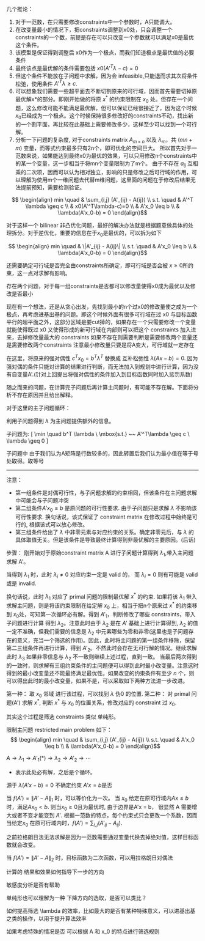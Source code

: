 几个推论：
1. 对于一范数，在只需要修改constraints中一个参数时，A只能调大。
2. 在改变量最小的情况下，把constraints调整到x0处，只会调整一个constraints的一个数，前提是存在可以只改变一个参数就可以满足x0是最优这个条件。
3. 该模型是保证得到调整后 x0作为一个极点，而我们知道极点是最优值的必要条件
4. 最终该点是最优解的条件需要包括 $x0(A'^T\lambda-c)=0$
5. 但这个条件不能放在子问题中求解，因为会 infeasible,只能退而求其次将条件松弛，使用条件 $A'^T\lambda \geq c$.
6. 可以想象我们需要一些超平面去不断切割原来的可行域，因而首先需要切掉原最优解x*的部分。即刚开始做的将原 $x^*$ 的约束限制在 $x_0$ 处。但存在一个问题，这么修改可能不能满足最优解，但可以保证已经很接近了，因为这个时候$x_0$已经成为一个极点。这个时候保持很多修改好的constraints不动，找出新的一个割平面，再比较在此基础上需要修改多少，这样至少可以找到一个可行解。
7. 分析一下问题的复杂度, 对于constraints matrix $A_{m\times n}$ 以及 $\lambda_{m}$，共 $(mn+m)$ 变量，而等式约束最多只有2n个，即可优化的空间巨大。
所以首先对于一范数来说，如果能达到最终x0为最优的效果，可以只用修改n个constraints中的某一个变量，这一步相当于将mn个变量限制为了m个。
由于不存在 $a_{ij}$ 互相乘的二次项，因而可以认为相对独立，影响的只是修改之后可行域的作用，可以理解为使用m个一维问题去代替m维问题，这里面的问题在于修改后结果无法提前预知，需要检测验证。

$$
\begin{align}
min \quad & \sum_{i,j} (A'_{ij} - A{ij})   \\
s.t. \quad  &   A'^T \lambda \geq c     \\
& x0(A'^T\lambda-c)=0 \\
& A'x_0  \leq b \\
& \lambda(A'x_0-b) = 0
\end{align}$$

对于这样一个 bilinear 非凸优化问题，最好的解决办法就是根据题意做具体的处理拆分。对于逆优化，重要的信息在于$x_0$是最优的，可以拆为如下

$$
\begin{align}
min \quad & \|A'_{ij} - A{ij}\|   \\
s.t. \quad
& A'x_0  \leq b \\
& \lambda(A'x_0-b) = 0
\end{align}$$


还需要确定可行域是否完全由constraints所确定，即可行域是否会被 $x\geq 0$所约束，这一点对求解有影响。

存在两个问题，对于每一组constraints是否都可以修改量使得x0成为最优以及修改是否最小

现在有一个想法，还是从贪心出发，先找到最小的n个过x0的修改量使之成为一个极点，再考虑进基出基的问题。即这个时候外面有很多可行域在过 x0 与目标函数平行的超平面之外，这部分区域是要cut掉的，如果存在一个只需要修改一个变量就能使得既过 x0 又使得形成的新可行域在内部则可以把这个 constraints 加入进来，去掉修改量最大的 constraints 如果不存在则需要判断是需要修改两个变量还是需要修改两个constraints
注意最小修改量只要是将A变大，可行域就一定存在



在这里，将原来的强对偶性 $c^Tx_0 = b^T\lambda^T$
替换成 互补松弛性 $\lambda(Ax-b) = 0$.
因为强对偶的条件只能对计算的结果进行判断，而无法加入到规划中进行计算，因为没有自变量A'.(针对上回提出将强对偶性的条件加入到目标函数同时加入惩罚系数)

随之而来的问题，在计算完子问题后再计算主问题时，有可能不存在解。下面将分析不存在原因并且给出解释。

对于这里的主子问题循环：

利用子问题得到 $\lambda$ 为主问题提供额外的信息。

子问题为:
\[
\min \quad  b^T \lambda \\
\mbox{s.t.} ~~  A'^T\lambda \geq c \\
    \lambda \geq 0
\]

子问题中 由于我们认为A矩阵是行数较多的，因此转置后我们认为最小值在等于号处取得。取等号
*******************************************


注意：

- 第一组条件是对偶可行性，与子问题求解的约束相同，但该条件在主问题求解中可能会与子问题冲突
- 第二组条件$A'x_0 \leq b$ 是原问题的可行性要求. 由于子问题只是求解 $\lambda$ 不影响该可行性要求. 换句话说，该式保证了 constraint matrix 在修改过程中始终是可行的, 根据该式可以放心修改。
- 第三组条件给出了 $\lambda$ 中非零元素与对应约束的关系。确定非零元后，与 $\lambda$ 的具体取值无关。但是该条件是导致最终计算得到非最优解的主要原因。(后话)

步骤：
刚开始对于原始constraint matrix A 进行子问题计算得到 $\lambda_1$,带入主问题求解 A'。

当得到 $\lambda_1$ 时，此时 $\lambda_i \neq 0$ 对应约束一定是 valid 的，
而 $\lambda_i = 0$ 则有可能是 valid 或是 invalid.

换句话说，此时 $\lambda_1$
对应了 primal 问题的限制最优解 $x^*$ 的约束. 如果将该 $\lambda_1$ 带入求解主问题，则是将该约束限制在给定解 $x_0$ 上，相当于把n个原来过 $x^*$ 的约束移到 $x_0$处，可知第一次循环必有解。得到 $A'_1$，判断修改了哪些 constraints，带入子问题进行计算 得到 $\lambda_2$。注意此时由于 $\lambda_2$ 是在 $A'$ 基础上进行计算得到, $\lambda_2$ 的值一定不准确，但我们需要的信息是 $\lambda_2$ 中元素哪些为零和非零(这里也是子问题存在的意义，充当一个筛选的作用)。因此，此时将主问题的第一组条件移除，保留第二三组条件再进行计算，得到 $A'_2$。不然此时会存在无可行解的情况。继续求解此时 $\lambda_3$ 如果非零信息与 $\lambda_2$ 不一致则继续上述过程，直到一致。 当最后两次得到的一致时，则求解有三组约束条件的主问题便可以得到此时最小改变量。注意这时得到的最小改变量还不能最终满足最优性。如果改变的约束条件有至少 $n$ 个，则可以得出此时的最小改变量，如果不是，可以采取如下两种方法进一步改进。

第一种： 取 $x_0$ 邻域 进行该过程，可以找到 $\lambda$ 伪0 的位置.
第二种： 对 primal 问题(A') 求解 $x^*$, 判断 $x^*$ 与 $x_0$ 的位置关系，修改对应的 constraint 过 $x_0$.

其实这个过程是筛选 constraints 类似 单纯形。

限制主问题 restricted main problem 如下：
$$
\begin{align}
min \quad & \sum_{i,j} (A'_{ij} - A{ij})   \\
s.t. \quad  & A'x_0  \leq b \\
& \lambda(A'x_0-b) = 0
\end{align}$$

$A \to \lambda_1 \to A'_1(*) \to \lambda_2 \to A'_2 \to \cdots$

* 表示此处必有解，之后是个循环。

源于 $\lambda(A'x-b) =0$ 不确定约束 $A'x=b$是否

当 $f(A') = \|A' - A\|_1$ 时，可以等价化为一次。
当 $x_0$ 给定在原可行域内$Ax \leq b$时，满足$Ax_0 < b$.
则当$x_0 \geq 0$且为最优时, 由于边界是A'x = b，
很显然 A 需要增大或者不变才能变到 $A'$.
根据一范数的特点，每个约束式只会更改一个系数，因而当给定$x_0$ 在原可行域内时，$f(A') = \sum_{{i,j}}(A'_{ij} - A_{ij})$.

之前拉格朗日法无法求解是因为一范数需要通过变量代换去掉绝对值，这样目标函数就会改变。

当 $f(A') = \|A' - A\|_2$ 时，目标函数为二次函数，可以用拉格朗日对偶法


计算的 结果和效果如何指导下一步的方向

敏感度分析是否有帮助

单纯形也可以理解为一种 下降方向的选取，是否可以类比？

如何提高筛选 \lambda 的效率，比如最大的是否有某种特殊意义，可以进基出基之类的操作，以用于提升算法效率

如果考虑特殊的情况是否 可以根据 A 和 x_0 的特点进行筛选规则
